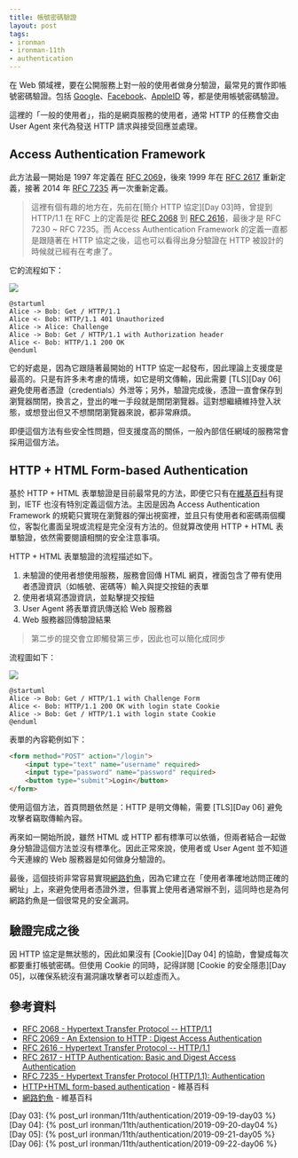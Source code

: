 ```yaml
---
title: 帳號密碼驗證
layout: post
tags:
- ironman
- ironman-11th
- authentication
---
```


在 Web 領域裡，要在公開服務上對一般的使用者做身分驗證，最常見的實作即帳號密碼驗證。包括 [Google](https://accounts.google.com/signin)、[Facebook](https://www.facebook.com/login)、[AppleID](https://appleid.apple.com/) 等，都是使用帳號密碼驗證。

這裡的「一般的使用者」，指的是網頁服務的使用者，通常 HTTP 的任務會交由 User Agent 來代為發送 HTTP 請求與接受回應並處理。

## Access Authentication Framework

此方法最一開始是 1997 年定義在 [RFC 2069][]，後來 1999 年在 [RFC 2617][] 重新定義，接著 2014 年 [RFC 7235][] 再一次重新定義。

> 這裡有個有趣的地方在，先前在[簡介 HTTP 協定][Day 03]時，曾提到 HTTP/1.1 在 RFC 上的定義是從 [RFC 2068][] 到 [RFC 2616][]，最後才是 RFC 7230 ~ RFC 7235。而 Access Authentication Framework 的定義一直都是跟隨著在 HTTP 協定之後，這也可以看得出身分驗證在 HTTP 被設計的時候就已經有在考慮了。

它的流程如下：

![](http://www.plantuml.com/plantuml/png/SoWkIImgAStDuNBCoKnELT2rKt3AJx9IS4yjKT1Ny0W92T0tr3E4IjheWYNXmWec1eOAeNc9fIKP-KMPLQaf24F032i5vup4d9pKlFHKlCOhb6UMP2WuGer9BCdCprF8I4rCIIt2PR6HWO62lpUNGsfU2j3j0000)

```
@startuml
Alice -> Bob: Get / HTTP/1.1
Alice <- Bob: HTTP/1.1 401 Unauthorized
Alice -> Alice: Challenge
Alice -> Bob: Get / HTTP/1.1 with Authorization header
Alice <- Bob: HTTP/1.1 200 OK
@enduml
```

它的好處是，因為它跟隨著最開始的 HTTP 協定一起發布，因此理論上支援度是最高的。只是有許多未考慮的情境，如它是明文傳輸，因此需要 [TLS][Day 06] 避免使用者憑證（credentials）外泄等；另外，驗證完成後，憑證一直會保存到瀏覽器關閉，換言之，登出的唯一手段就是關閉瀏覽器。這對想繼續維持登入狀態，或想登出但又不想關閉瀏覽器來說，都非常麻煩。

即便這個方法有些安全性問題，但支援度高的關係，一般內部信任網域的服務常會採用這個方法。

## HTTP + HTML Form-based Authentication

基於 HTTP + HTML 表單驗證是目前最常見的方法，即便它只有在[維基百科][HTTP+HTML form-based authentication]有提到，IETF 也沒有特別定義這個方法。主因是因為 Access Authentication Framework 的規範只實現在瀏覽器的彈出視窗裡，並且只有使用者和密碼兩個欄位，客製化畫面呈現或流程是完全沒有方法的。但就算改使用 HTTP + HTML 表單驗證，依然需要閱讀相關的安全注意事項。 

HTTP + HTML 表單驗證的流程描述如下。

1. 未驗證的使用者想使用服務，服務會回傳 HTML 網頁，裡面包含了帶有使用者憑證資訊（如帳號、密碼等）輸入與提交按鈕的表單
2. 使用者填寫憑證資訊，並點擊提交按鈕
3. User Agent 將表單資訊傳送給 Web 服務器
4. Web 服務器回傳驗證結果

> 第二步的提交會立即觸發第三步，因此也可以簡化成同步

流程圖如下：

![](http://www.plantuml.com/plantuml/png/SoWkIImgAStDuNBCoKnELT2rKt3AJx9IS4yjKT1Ny0W92T0tr3DKACyioL1mpaZCoKdDIqzLSCiloeLgiD45Qq0eDJ8mKF3tXkZ8oK_Fp5C0Mb6Igk2Sdv-TcOhN6foQ75BpKe1k1000)

```
@startuml
Alice -> Bob: Get / HTTP/1.1 with Challenge Form
Alice <- Bob: HTTP/1.1 200 OK with login state Cookie
Alice -> Bob: Get / HTTP/1.1 with login state Cookie
@enduml
```

表單的內容範例如下：

```html
<form method="POST" action="/login">
    <input type="text" name="username" required>
    <input type="password" name="password" required>
    <button type="submit">Login</button>
</form>
```

使用這個方法，首頁問題依然是：HTTP 是明文傳輸，需要 [TLS][Day 06] 避免攻擊者竊取傳輸內容。

再來如一開始所說，雖然 HTML 或 HTTP 都有標準可以依循，但兩者結合一起做身分驗證這個方法並沒有標準化。因此正常來說，使用者或 User Agent 並不知道今天連線的 Web 服務器是如何做身分驗證的。

最後，這個技術非常容易實現[網路釣魚][]，因為它建立在「使用者準確地訪問正確的網址」上，來避免使用者憑證外泄，但事實上使用者通常辦不到，這同時也是為何網路釣魚是一個很常見的安全漏洞。

## 驗證完成之後

因 HTTP 協定是無狀態的，因此如果沒有 [Cookie][Day 04] 的協助，會變成每次都要重打帳號密碼。但使用 Cookie 的同時，記得詳閱 [Cookie 的安全隱患][Day 05]，以確保系統沒有漏洞讓攻擊者可以趁虛而入。

## 參考資料

* [RFC 2068 - Hypertext Transfer Protocol -- HTTP/1.1][RFC 2068]
* [RFC 2069 - An Extension to HTTP : Digest Access Authentication][RFC 2069]
* [RFC 2616 - Hypertext Transfer Protocol -- HTTP/1.1][RFC 2617]
* [RFC 2617 - HTTP Authentication: Basic and Digest Access Authentication][RFC 2617]
* [RFC 7235 - Hypertext Transfer Protocol (HTTP/1.1): Authentication][RFC 7235]
* [HTTP+HTML form-based authentication][] - 維基百科
* [網路釣魚][] - 維基百科

[RFC 2068]: https://tools.ietf.org/html/rfc2068
[RFC 2069]: https://tools.ietf.org/html/rfc2069
[RFC 2616]: https://tools.ietf.org/html/rfc2616
[RFC 2617]: https://tools.ietf.org/html/rfc2617
[RFC 7235]: https://tools.ietf.org/html/rfc7235
[HTTP+HTML form-based authentication]: https://en.wikipedia.org/wiki/HTTP%2BHTML_form-based_authentication
[網路釣魚]: https://zh.wikipedia.org/wiki/%E9%92%93%E9%B1%BC%E5%BC%8F%E6%94%BB%E5%87%BB

[Day 03]: {% post_url ironman/11th/authentication/2019-09-19-day03 %}
[Day 04]: {% post_url ironman/11th/authentication/2019-09-20-day04 %}
[Day 05]: {% post_url ironman/11th/authentication/2019-09-21-day05 %}
[Day 06]: {% post_url ironman/11th/authentication/2019-09-22-day06 %}
